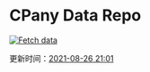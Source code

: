 # CPany Data Repo

[![Fetch data](https://github.com/yjl9903/CPany/actions/workflows/fetch.yml/badge.svg)](https://github.com/yjl9903/CPany/actions/workflows/fetch.yml)

<!-- START_SECTION: update_time -->
更新时间：[2021-08-26 21:01](https://www.timeanddate.com/worldclock/fixedtime.html?msg=Fetch+data&iso=20210826T210143&p1=237)
<!-- END_SECTION: update_time -->
